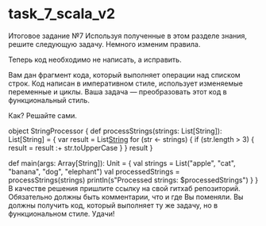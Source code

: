 # task_7_scala_v2
Итоговое задание  №7
Используя полученные в этом разделе знания, решите следующую задачу. Немного изменим правила.

Теперь код необходимо не написать, а исправить. 

Вам дан фрагмент кода, который выполняет операции над списком строк. Код написан в императивном стиле, использует изменяемые переменные и циклы. Ваша задача — преобразовать этот код в функциональный стиль. 

Как? Решайте сами.

object StringProcessor {
  def processStrings(strings: List[String]): List[String] = {
    var result = List[String]()
    for (str <- strings) {
      if (str.length > 3) {
        result = result :+ str.toUpperCase
      }
    }
    result
  }

  def main(args: Array[String]): Unit = {
    val strings = List("apple", "cat", "banana", "dog", "elephant")
    val processedStrings = processStrings(strings)
    println(s"Processed strings: $processedStrings")
  }
}
В качестве решения пришлите ссылку на свой гитхаб репозиторий. Обязательно должны быть комментарии, что и где Вы поменяли. Вы должны получить код, который выполняет ту же задачу, но в функциональном стиле. Удачи!

